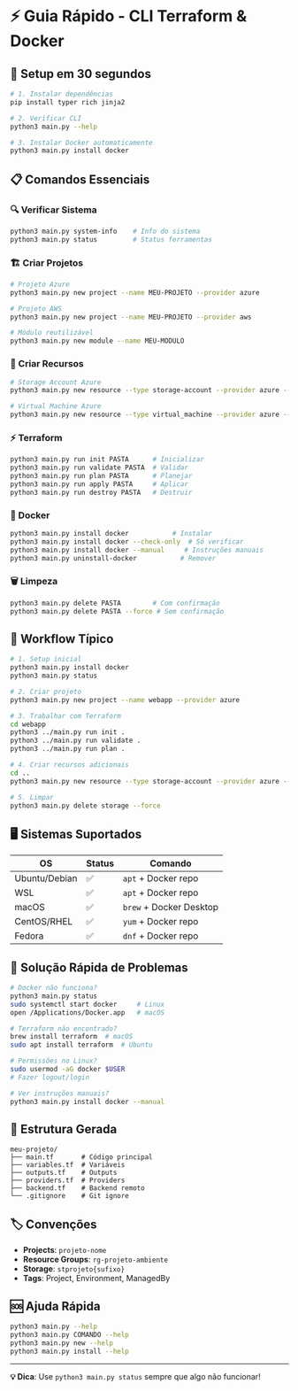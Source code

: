 # ⚡ Guia Rápido - CLI Terraform & Docker

## 🚀 Setup em 30 segundos

```bash
# 1. Instalar dependências
pip install typer rich jinja2

# 2. Verificar CLI
python3 main.py --help

# 3. Instalar Docker automaticamente
python3 main.py install docker
```

## 📋 Comandos Essenciais

### 🔍 Verificar Sistema
```bash
python3 main.py system-info    # Info do sistema
python3 main.py status         # Status ferramentas
```

### 🏗 Criar Projetos
```bash
# Projeto Azure
python3 main.py new project --name MEU-PROJETO --provider azure

# Projeto AWS  
python3 main.py new project --name MEU-PROJETO --provider aws

# Módulo reutilizável
python3 main.py new module --name MEU-MODULO
```

### 🎯 Criar Recursos
```bash
# Storage Account Azure
python3 main.py new resource --type storage-account --provider azure --name NOME

# Virtual Machine Azure
python3 main.py new resource --type virtual_machine --provider azure --name NOME
```

### ⚡ Terraform
```bash
python3 main.py run init PASTA      # Inicializar
python3 main.py run validate PASTA  # Validar
python3 main.py run plan PASTA      # Planejar
python3 main.py run apply PASTA     # Aplicar
python3 main.py run destroy PASTA   # Destruir
```

### 🐳 Docker
```bash
python3 main.py install docker           # Instalar
python3 main.py install docker --check-only  # Só verificar
python3 main.py install docker --manual     # Instruções manuais
python3 main.py uninstall-docker           # Remover
```

### 🗑 Limpeza
```bash
python3 main.py delete PASTA        # Com confirmação
python3 main.py delete PASTA --force # Sem confirmação
```

## 🎯 Workflow Típico

```bash
# 1. Setup inicial
python3 main.py install docker
python3 main.py status

# 2. Criar projeto
python3 main.py new project --name webapp --provider azure

# 3. Trabalhar com Terraform
cd webapp
python3 ../main.py run init .
python3 ../main.py run validate .
python3 ../main.py run plan .

# 4. Criar recursos adicionais
cd ..
python3 main.py new resource --type storage-account --provider azure --name storage

# 5. Limpar
python3 main.py delete storage --force
```

## 🖥 Sistemas Suportados

| OS | Status | Comando |
|----|--------|---------|
| Ubuntu/Debian | ✅ | `apt` + Docker repo |
| WSL | ✅ | `apt` + Docker repo |
| macOS | ✅ | `brew` + Docker Desktop |
| CentOS/RHEL | ✅ | `yum` + Docker repo |
| Fedora | ✅ | `dnf` + Docker repo |

## 🚨 Solução Rápida de Problemas

```bash
# Docker não funciona?
python3 main.py status
sudo systemctl start docker     # Linux
open /Applications/Docker.app   # macOS

# Terraform não encontrado?
brew install terraform  # macOS
sudo apt install terraform  # Ubuntu

# Permissões no Linux?
sudo usermod -aG docker $USER
# Fazer logout/login

# Ver instruções manuais?
python3 main.py install docker --manual
```

## 📁 Estrutura Gerada

```
meu-projeto/
├── main.tf       # Código principal
├── variables.tf  # Variáveis
├── outputs.tf    # Outputs
├── providers.tf  # Providers
├── backend.tf    # Backend remoto
└── .gitignore    # Git ignore
```

## 🏷 Convenções

- **Projects**: `projeto-nome`
- **Resource Groups**: `rg-projeto-ambiente`
- **Storage**: `stprojeto{sufixo}`
- **Tags**: Project, Environment, ManagedBy

## 🆘 Ajuda Rápida

```bash
python3 main.py --help
python3 main.py COMANDO --help
python3 main.py new --help
python3 main.py install --help
```

---

**💡 Dica**: Use `python3 main.py status` sempre que algo não funcionar!